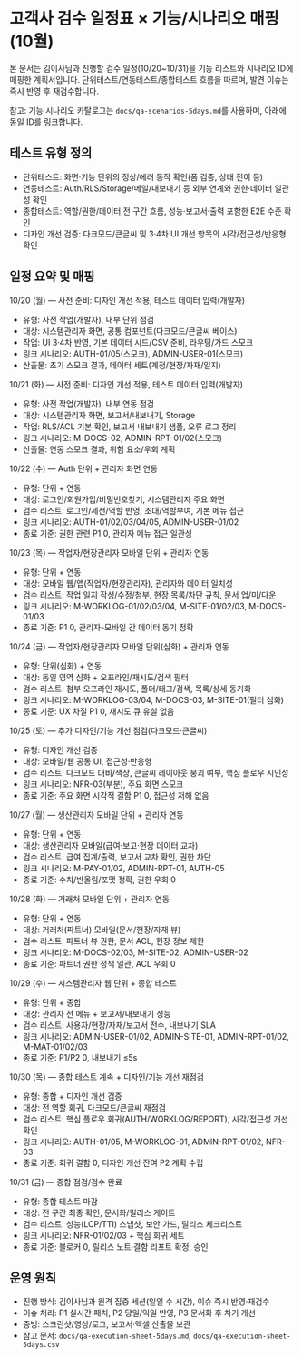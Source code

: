 # 고객사 검수 일정표 × 기능/시나리오 매핑 (10월)

본 문서는 김이사님과 진행할 검수 일정(10/20~10/31)을 기능 리스트와 시나리오 ID에 매핑한 계획서입니다. 단위테스트/연동테스트/종합테스트 흐름을 따르며, 발견 이슈는 즉시 반영 후 재검수합니다.

참고: 기능 시나리오 카탈로그는 `docs/qa-scenarios-5days.md`를 사용하며, 아래에 동일 ID를 링크합니다.

## 테스트 유형 정의

- 단위테스트: 화면·기능 단위의 정상/에러 동작 확인(폼 검증, 상태 전이 등)
- 연동테스트: Auth/RLS/Storage/메일/내보내기 등 외부 연계와 권한·데이터 일관성 확인
- 종합테스트: 역할/권한/데이터 전 구간 흐름, 성능·보고서·출력 포함한 E2E 수준 확인
- 디자인 개선 검증: 다크모드/큰글씨 및 3·4차 UI 개선 항목의 시각/접근성/반응형 확인

## 일정 요약 및 매핑

10/20 (월) — 사전 준비: 디자인 개선 적용, 테스트 데이터 입력(개발자)

- 유형: 사전 작업(개발자), 내부 단위 점검
- 대상: 시스템관리자 화면, 공통 컴포넌트(다크모드/큰글씨 베이스)
- 작업: UI 3·4차 반영, 기본 데이터 시드/CSV 준비, 라우팅/가드 스모크
- 링크 시나리오: AUTH-01/05(스모크), ADMIN-USER-01(스모크)
- 산출물: 초기 스모크 결과, 데이터 세트(계정/현장/자재/일지)

10/21 (화) — 사전 준비: 디자인 개선 적용, 테스트 데이터 입력(개발자)

- 유형: 사전 작업(개발자), 내부 연동 점검
- 대상: 시스템관리자 화면, 보고서/내보내기, Storage
- 작업: RLS/ACL 기본 확인, 보고서 내보내기 샘플, 오류 로그 정리
- 링크 시나리오: M-DOCS-02, ADMIN-RPT-01/02(스모크)
- 산출물: 연동 스모크 결과, 위험 요소/우회 계획

10/22 (수) — Auth 단위 + 관리자 화면 연동

- 유형: 단위 + 연동
- 대상: 로그인/회원가입/비밀번호찾기, 시스템관리자 주요 화면
- 검수 리스트: 로그인/세션/역할 반영, 초대/역할부여, 기본 메뉴 접근
- 링크 시나리오: AUTH-01/02/03/04/05, ADMIN-USER-01/02
- 종료 기준: 권한 관련 P1 0, 관리자 메뉴 접근 일관성

10/23 (목) — 작업자/현장관리자 모바일 단위 + 관리자 연동

- 유형: 단위 + 연동
- 대상: 모바일 웹/앱(작업자/현장관리자), 관리자와 데이터 일치성
- 검수 리스트: 작업 일지 작성/수정/첨부, 현장 목록/차단 규칙, 문서 업/미/다운
- 링크 시나리오: M-WORKLOG-01/02/03/04, M-SITE-01/02/03, M-DOCS-01/03
- 종료 기준: P1 0, 관리자-모바일 간 데이터 동기 정확

10/24 (금) — 작업자/현장관리자 모바일 단위(심화) + 관리자 연동

- 유형: 단위(심화) + 연동
- 대상: 동일 영역 심화 + 오프라인/재시도/검색 필터
- 검수 리스트: 첨부 오프라인 재시도, 폴더/태그/검색, 목록/상세 동기화
- 링크 시나리오: M-WORKLOG-03/04, M-DOCS-03, M-SITE-01(필터 심화)
- 종료 기준: UX 차질 P1 0, 재시도 큐 유실 없음

10/25 (토) — 추가 디자인/기능 개선 점검(다크모드·큰글씨)

- 유형: 디자인 개선 검증
- 대상: 모바일/웹 공통 UI, 접근성·반응형
- 검수 리스트: 다크모드 대비/색상, 큰글씨 레이아웃 붕괴 여부, 핵심 플로우 시인성
- 링크 시나리오: NFR-03(부분), 주요 화면 스모크
- 종료 기준: 주요 화면 시각적 결함 P1 0, 접근성 저해 없음

10/27 (월) — 생산관리자 모바일 단위 + 관리자 연동

- 유형: 단위 + 연동
- 대상: 생산관리자 모바일(급여·보고·현장 데이터 교차)
- 검수 리스트: 급여 집계/출력, 보고서 교차 확인, 권한 차단
- 링크 시나리오: M-PAY-01/02, ADMIN-RPT-01, AUTH-05
- 종료 기준: 수치/반올림/포맷 정확, 권한 우회 0

10/28 (화) — 거래처 모바일 단위 + 관리자 연동

- 유형: 단위 + 연동
- 대상: 거래처(파트너) 모바일(문서/현장/자재 뷰)
- 검수 리스트: 파트너 뷰 권한, 문서 ACL, 현장 정보 제한
- 링크 시나리오: M-DOCS-02/03, M-SITE-02, ADMIN-USER-02
- 종료 기준: 파트너 권한 정책 일관, ACL 우회 0

10/29 (수) — 시스템관리자 웹 단위 + 종합 테스트

- 유형: 단위 + 종합
- 대상: 관리자 전 메뉴 + 보고서/내보내기 성능
- 검수 리스트: 사용자/현장/자재/보고서 전수, 내보내기 SLA
- 링크 시나리오: ADMIN-USER-01/02, ADMIN-SITE-01, ADMIN-RPT-01/02, M-MAT-01/02/03
- 종료 기준: P1/P2 0, 내보내기 ≤5s

10/30 (목) — 종합 테스트 계속 + 디자인/기능 개선 재점검

- 유형: 종합 + 디자인 개선 검증
- 대상: 전 역할 회귀, 다크모드/큰글씨 재점검
- 검수 리스트: 핵심 플로우 회귀(AUTH/WORKLOG/REPORT), 시각/접근성 개선 확인
- 링크 시나리오: AUTH-01/05, M-WORKLOG-01, ADMIN-RPT-01/02, NFR-03
- 종료 기준: 회귀 결함 0, 디자인 개선 잔여 P2 계획 수립

10/31 (금) — 종합 점검/검수 완료

- 유형: 종합 테스트 마감
- 대상: 전 구간 최종 확인, 문서화/릴리스 게이트
- 검수 리스트: 성능(LCP/TTI) 스냅샷, 보안 가드, 릴리스 체크리스트
- 링크 시나리오: NFR-01/02/03 + 핵심 회귀 세트
- 종료 기준: 블로커 0, 릴리스 노트·결함 리포트 확정, 승인

## 운영 원칙

- 진행 방식: 김이사님과 원격 집중 세션(일일 수 시간), 이슈 즉시 반영·재검수
- 이슈 처리: P1 실시간 패치, P2 당일/익일 반영, P3 문서화 후 차기 개선
- 증빙: 스크린샷/영상/로그, 보고서·엑셀 산출물 보관
- 참고 문서: `docs/qa-execution-sheet-5days.md`, `docs/qa-execution-sheet-5days.csv`
